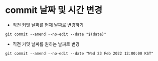 # commit 날짜 및 시간 변경

- 직전 커밋 날짜를 현재 날짜로 변경하기

```
git commit --amend --no-edit --date "$(date)"
```

- 직전 커밋 날짜를 원하는 날짜로 변경

```
git commit --amend --no-edit --date "Wed 23 Feb 2022 12:00:00 KST"
```

